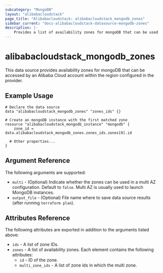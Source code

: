 ```yaml
---
subcategory: "MongoDB"
layout: "alibabacloudstack"
page_title: "Alibabacloudstack: alibabacloudstack_mongodb_zones"
sidebar_current: "docs-alibabacloudstack-datasource-mongodb-zones"
description: |-
    Provides a list of availability zones for mongoDB that can be used by an Alibaba Cloud account.
---
```


# alibabacloudstack\_mongodb\_zones

This data source provides availability zones for mongoDB that can be accessed by an Alibaba Cloud account within the region configured in the provider.

## Example Usage

```
# Declare the data source
data "alibabacloudstack_mongodb_zones" "zones_ids" {}

# Create an mongoDB instance with the first matched zone
resource "alibabacloudstack_mongodb_instance" "mongodb" {
    zone_id = data.alibabacloudstack_mongodb_zones.zones_ids.zones[0].id

  # Other properties...
}
```

## Argument Reference

The following arguments are supported:

* `multi` - (Optional) Indicate whether the zones can be used in a multi AZ configuration. Default to `false`. Multi AZ is usually used to launch MongoDB instances.
* `output_file` - (Optional) File name where to save data source results (after running `terraform plan`).

## Attributes Reference

The following attributes are exported in addition to the arguments listed above:

* `ids` - A list of zone IDs.
* `zones` - A list of availability zones. Each element contains the following attributes:
  * `id` - ID of the zone.
  * `multi_zone_ids` - A list of zone ids in which the multi zone.

